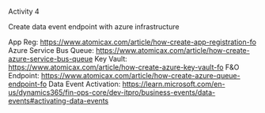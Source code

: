 Activity 4

Create data event endpoint with azure infrastructure

App Reg: https://www.atomicax.com/article/how-create-app-registration-fo
Azure Service Bus Queue: https://www.atomicax.com/article/how-create-azure-service-bus-queue
Key Vault: https://www.atomicax.com/article/how-create-azure-key-vault-fo
F&O Endpoint: https://www.atomicax.com/article/how-create-azure-queue-endpoint-fo
Data Event Activation: https://learn.microsoft.com/en-us/dynamics365/fin-ops-core/dev-itpro/business-events/data-events#activating-data-events
